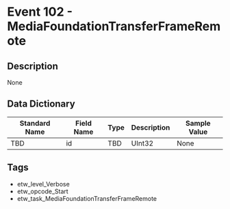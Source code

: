 # Event 102 - MediaFoundationTransferFrameRemote

## Description
None

## Data Dictionary
|Standard Name|Field Name|Type|Description|Sample Value|
|---|---|---|---|---|
|TBD|id|TBD|UInt32|None|None|

## Tags
* etw_level_Verbose
* etw_opcode_Start
* etw_task_MediaFoundationTransferFrameRemote